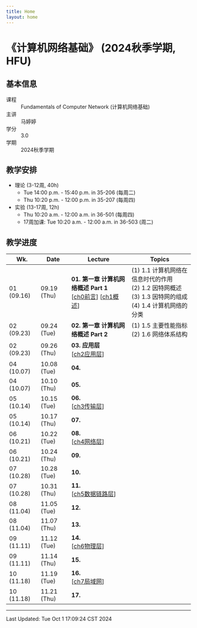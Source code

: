 ```yaml
---
title: Home
layout: home
---
```

# 《计算机网络基础》 (2024秋季学期, HFU)

## 基本信息

<dl>
  <dt>课程</dt>
  <dd>Fundamentals of Computer Network (计算机网络基础)</dd>
  <dt>主讲</dt>
  <dd>马婷婷</dd>
  <dt>学分</dt>
  <dd>3.0</dd>
  <dt>学期</dt>
  <dd>2024秋季学期</dd>
</dl>

## 教学安排

- 理论 (3-12周, 40h)
	- Tue 14:00 p.m. - 15:40 p.m. in 35-206 (每周二)
	- Thu 10:20 p.m. - 12:00 p.m. in 35-207 (每周四)
- 实验 (13-17周, 12h)
	- Thu 10:20 a.m. - 12:00 a.m. in 36-501 (每周四)
	- 17周加课: Tue 10:20 a.m. - 12:00 a.m. in 36-503 (周二)

## 教学进度

| Wk.        | Date        | Lecture                                                                                       | Topics                                                                       |
| ---------- | ----------- | --------------------------------------------------------------------------------------------- | ---------------------------------------------------------------------------- |
| 01 (09.16) | 09.19 (Thu) | **01. 第一章 计算机网络概述 Part 1**<br>\[[ch0前言](./slides/ch0前言.pdf)\] \[[ch1概述](./slides/ch1概述.pdf)\] | (1) 1.1 计算机网络在信息时代的作用<br>(2) 1.2 因特网概述<br>(3) 1.3 因特网的组成<br>(4) 1.4 计算机网络的分类 |
| 02 (09.23) | 09.24 (Tue) | **02. 第一章 计算机网络概述 Part 2**<br>                                                                | (1) 1.5 主要性能指标<br>(2) 1.6 网络体系结构                                             |
| 02 (09.23) | 09.26 (Thu) | **03. 应用层**<br>\[[ch2应用层](./slides/ch2应用层.pdf)\]                                              |                                                                              |
| 04 (10.07) | 10.08 (Tue) | **04.**                                                                                       |                                                                              |
| 04 (10.07) | 10.10 (Thu) | **05.**                                                                                       |                                                                              |
| 05 (10.14) | 10.15 (Tue) | **06.**<br>\[[ch3传输层](./slides/ch3传输层.pdf)\]                                                  |                                                                              |
| 05 (10.14) | 10.17 (Thu) | **07.**                                                                                       |                                                                              |
| 06 (10.21) | 10.22 (Tue) | **08.**<br>\[[ch4网络层](./slides/ch4网络层.pdf)\]                                                  |                                                                              |
| 06 (10.21) | 10.24 (Thu) | **09.**                                                                                       |                                                                              |
| 07 (10.28) | 10.28 (Tue) | **10.**                                                                                       |                                                                              |
| 07 (10.28) | 10.31 (Thu) | **11.**<br>\[[ch5数据链路层](./slides/ch5数据链路层.pdf)\]                                              |                                                                              |
| 08 (11.04) | 11.05 (Tue) | **12.**                                                                                       |                                                                              |
| 08 (11.04) | 11.07 (Thu) | **13.**                                                                                       |                                                                              |
| 09 (11.11) | 11.12 (Tue) | **14.**<br>\[[ch6物理层](./slides/ch6物理层.pdf)\]                                                  |                                                                              |
| 09 (11.11) | 11.14 (Thu) | **15.**                                                                                       |                                                                              |
| 10 (11.18) | 11.19 (Tue) | **16.**<br>\[[ch7局域网](./slides/ch7局域网.pdf)\]                                                  |                                                                              |
| 10 (11.18) | 11.21 (Thu) | **17.**                                                                                       |                                                                              |

---

Last Updated: Tue Oct  1 17:09:24 CST 2024

